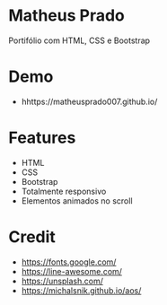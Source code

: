# Matheus Prado 
Portifólio com HTML, CSS e Bootstrap 

# Demo
- hhttps://matheusprado007.github.io/


# Features
- HTML
- CSS
- Bootstrap 
- Totalmente responsivo
- Elementos animados no scroll

 

# Credit
- https://fonts.google.com/
- https://line-awesome.com/
- https://unsplash.com/
- https://michalsnik.github.io/aos/

